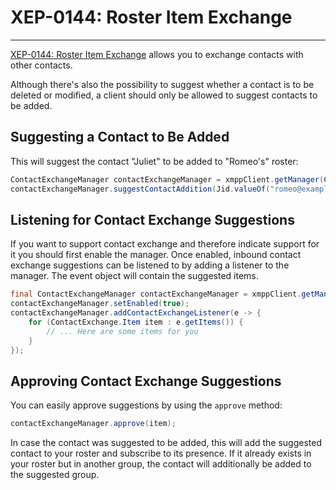 # XEP-0144: Roster Item Exchange
---

[XEP-0144: Roster Item Exchange][Roster Item Exchange] allows you to exchange contacts with other contacts.

Although there's also the possibility to suggest whether a contact is to be deleted or modified, a client should only be allowed to suggest contacts to be added.

## Suggesting a Contact to Be Added

This will suggest the contact "Juliet" to be added to "Romeo's" roster:

```java
ContactExchangeManager contactExchangeManager = xmppClient.getManager(ContactExchangeManager.class);
contactExchangeManager.suggestContactAddition(Jid.valueOf("romeo@example.net"), new Contact(Jid.valueOf("juliet@example.net"), "Juliet"));
```

## Listening for Contact Exchange Suggestions

If you want to support contact exchange and therefore indicate support for it you should first enable the manager.
Once enabled, inbound contact exchange suggestions can be listened to by adding a listener to the manager. The event object will contain the suggested items.

```java
final ContactExchangeManager contactExchangeManager = xmppClient.getManager(ContactExchangeManager.class);
contactExchangeManager.setEnabled(true);
contactExchangeManager.addContactExchangeListener(e -> {
    for (ContactExchange.Item item : e.getItems()) {
        // ... Here are some items for you
    }
});
```

## Approving Contact Exchange Suggestions

You can easily approve suggestions by using the `approve` method:

```java
contactExchangeManager.approve(item);
```

In case the contact was suggested to be added, this will add the suggested contact to your roster and subscribe to its presence.
If it already exists in your roster but in another group, the contact will additionally be added to the suggested group.


[Roster Item Exchange]: http://xmpp.org/extensions/xep-0144.html "XEP-0144: Roster Item Exchange"
